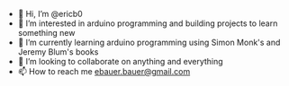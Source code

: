 - 👋 Hi, I’m @ericb0
- 👀 I’m interested in arduino programming and building projects to learn something new
- 🌱 I’m currently learning arduino programming using Simon Monk's and Jeremy Blum's books
- 💞️ I’m looking to collaborate on anything and everything
- 📫 How to reach me ebauer.bauer@gmail.com

<!---
ericb0/ericb0 is a ✨ special ✨ repository because its `README.md` (this file) appears on your GitHub profile.
You can click the Preview link to take a look at your changes.
--->
